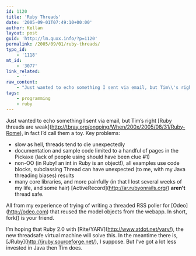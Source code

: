 ```yaml
---
id: 1120
title: 'Ruby Threads'
date: '2005-09-01T07:49:10+00:00'
author: Kellan
layout: post
guid: 'http://lm.quxx.info/?p=1120'
permalink: /2005/09/01/ruby-threads/
typo_id:
    - '1118'
mt_id:
    - '3077'
link_related:
    - ''
raw_content:
    - "Just wanted to echo something I sent via email, but Tim\\'s right [Ruby threads are weak](http://tbray.org/ongoing/When/200x/2005/08/31/Ruby-Rome), in fact I\\'d call them a toy.  Key problems:\n  \n  * slow as hell, threads tend to die unexpectedly\n  * documentation and sample code limited to a handful of pages in the Pickaxe (lack of people using should have been clue #1)\n  * non-OO (in Ruby! an int in Ruby is an object!), all examples use code blocks, subclassing Thread can have unexpected (to me, with my Java threading biases) results\n  * many core libraries, and more painfully (in that I lost several weeks of my life, and some hair) [ActiveRecord](http://ar.rubyonrails.org/) __aren\\'t__ thread safe.\n\nAll from my experience of trying of writing a threaded RSS poller for [Odeo](http://odeo.com) that reused the model objects from the webapp. In short, fork() is your friend.  \n\nI\\'m hoping that Ruby 2.0 with [Rite/YARV](http://www.atdot.net/yarv/), the new threadsafe virtual machine will solve this.  In the meantime there is, [JRuby](http://jruby.sourceforge.net/), I suppose.  But I\\'ve got a lot less invested in Java then Tim does."
tags:
    - programming
    - ruby
---
```


Just wanted to echo something I sent via email, but Tim’s right \[Ruby threads are weak\](http://tbray.org/ongoing/When/200x/2005/08/31/Ruby-Rome), in fact I’d call them a toy. Key problems:

- slow as hell, threads tend to die unexpectedly
- documentation and sample code limited to a handful of pages in the Pickaxe (lack of people using should have been clue #1)
- non-OO (in Ruby! an int in Ruby is an object!), all examples use code blocks, subclassing Thread can have unexpected (to me, with my Java threading biases) results
- many core libraries, and more painfully (in that I lost several weeks of my life, and some hair) \[ActiveRecord\](http://ar.rubyonrails.org/) **aren’t** thread safe.

All from my experience of trying of writing a threaded RSS poller for \[Odeo\](http://odeo.com) that reused the model objects from the webapp. In short, fork() is your friend.

I’m hoping that Ruby 2.0 with \[Rite/YARV\](http://www.atdot.net/yarv/), the new threadsafe virtual machine will solve this. In the meantime there is, \[JRuby\](http://jruby.sourceforge.net/), I suppose. But I’ve got a lot less invested in Java then Tim does.